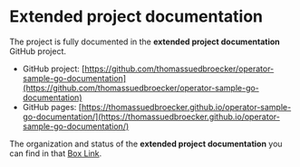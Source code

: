 # Extended project documentation

The project is fully documented in the **extended project documentation** GitHub project.

* GitHub project: [https://github.com/thomassuedbroecker/operator-sample-go-documentation](https://github.com/thomassuedbroecker/operator-sample-go-documentation)
* GitHub pages: [https://thomassuedbroecker.github.io/operator-sample-go-documentation/](https://thomassuedbroecker.github.io/operator-sample-go-documentation/)

The organization and status of the **extended project documentation** you can find in that [Box Link](https://ibm.box.com/s/hs1lnouhor1779hb2djvyl3rnke2bz2y).